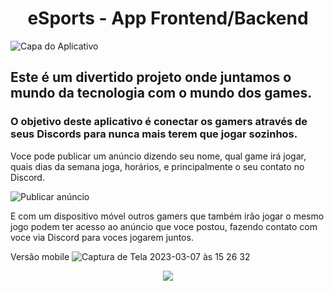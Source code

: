 <h1 align="center"> eSports - App Frontend/Backend </h1> 

![Capa do Aplicativo](https://user-images.githubusercontent.com/102997685/223515750-c2827ad9-d016-46d1-a38e-2ee2fd4420dc.png)

## Este é um divertido projeto onde juntamos o mundo da tecnologia com o mundo dos games.
### O objetivo deste aplicativo é conectar os gamers através de seus Discords para nunca mais terem que jogar sozinhos.

Voce pode publicar um anúncio dizendo seu nome, qual game irá jogar, quais dias da semana joga, horários, e principalmente o seu contato no Discord. 

![Publicar anúncio](https://user-images.githubusercontent.com/102997685/223516607-e889a3fe-fdbf-4322-b74a-7f4bcc943d65.png)


E com um dispositivo móvel outros gamers que também irão jogar o mesmo jogo podem ter acesso ao anúncio que voce postou, fazendo contato com voce via Discord para voces jogarem juntos.

Versão mobile
![Captura de Tela 2023-03-07 às 15 26 32](https://user-images.githubusercontent.com/102997685/223517295-4db1b0b6-9c77-4954-aaa5-1d65d94837fd.png)


<p align="center">
<img src="http://img.shields.io/static/v1?label=STATUS&message=%20PRONTO&color=GREEN&style=for-the-badge"/>
</p>

